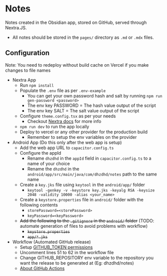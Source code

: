 # Notes

Notes created in the Obsidian app, stored on GitHub, served through Nextra.JS.

- All notes should be stored in the `pages/` directory as `.md` or `.mdx` files.

## Configuration

Note: You need to redeploy without build cache on Vercel if you make changes to file names

- Nextra App
  - Run `npm install`
  - Populate the `.env` file as per `.env-example`
    - You can get your own password hash and salt by running `npm run gen-password <password>`
    - The env key PASSWORD = The hash value output of the script
    - The env key SALT = The salt value output of the script
  - Configure `theme.config.tsx` as per your needs
    - Checkout [Nextra docs](https://nextra.site/docs/docs-theme/start) for more info
  - `npm run dev` to run the app locally
  - Deploy to vercel or any other provider for the production build
    - Remember to setup the env variables on the provider
- Android App (Do this only after the web app is setup)
  - Add the web app URL to `capacitor.config.ts`
  - Configure the appId
    - Rename `dhzdhd` in the `appId` field in `capacitor.config.ts` to a name of your choice
    - Rename the `dhzdhd` in the `android/app/src/main/java/com/dhzdhd/notes` path to the same name
  - Create a `key.jks` file using `keytool` in the `android/app/` folder
    - `keytool -genkey -v -keystore key.jks -keyalg RSA -keysize 2048 -validity 10000 -alias <your_name>`
  - Create a `keystore.properties` file in `android/` folder with the following contents
    - `storePassword=<storePassword>`
    - `keyPassword=<keyPassword>`
  - ~~Add the following to the `.gitignore` in the `android/` folder~~ (TODO: automate generation of files to avoid problems with workflow)
    - ~~`keystore.properties`~~
    - ~~`app/*.jks`~~
- Workflow (Automated GitHub release)
  - Setup [GITHUB_TOKEN permissions](https://github.com/softprops/action-gh-release#permissions)
  - Uncomment lines 51 to 62 in the workflow file
  - Change GITHUB_REPOSITORY env variable to the repository you want the release to be generated at (Eg: dhzdhd/notes)
  - [About GitHub Actions](https://github.com/features/actions)
